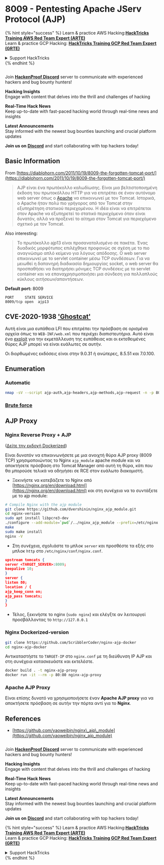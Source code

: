 # 8009 - Pentesting Apache JServ Protocol (AJP)

{% hint style="success" %}
Learn & practice AWS Hacking:<img src="../.gitbook/assets/arte.png" alt="" data-size="line">[**HackTricks Training AWS Red Team Expert (ARTE)**](https://training.hacktricks.xyz/courses/arte)<img src="../.gitbook/assets/arte.png" alt="" data-size="line">\
Learn & practice GCP Hacking: <img src="../.gitbook/assets/grte.png" alt="" data-size="line">[**HackTricks Training GCP Red Team Expert (GRTE)**<img src="../.gitbook/assets/grte.png" alt="" data-size="line">](https://training.hacktricks.xyz/courses/grte)

<details>

<summary>Support HackTricks</summary>

* Check the [**subscription plans**](https://github.com/sponsors/carlospolop)!
* **Join the** 💬 [**Discord group**](https://discord.gg/hRep4RUj7f) or the [**telegram group**](https://t.me/peass) or **follow** us on **Twitter** 🐦 [**@hacktricks\_live**](https://twitter.com/hacktricks_live)**.**
* **Share hacking tricks by submitting PRs to the** [**HackTricks**](https://github.com/carlospolop/hacktricks) and [**HackTricks Cloud**](https://github.com/carlospolop/hacktricks-cloud) github repos.

</details>
{% endhint %}

<figure><img src="../.gitbook/assets/image (3).png" alt=""><figcaption></figcaption></figure>

Join [**HackenProof Discord**](https://discord.com/invite/N3FrSbmwdy) server to communicate with experienced hackers and bug bounty hunters!

**Hacking Insights**\
Engage with content that delves into the thrill and challenges of hacking

**Real-Time Hack News**\
Keep up-to-date with fast-paced hacking world through real-time news and insights

**Latest Announcements**\
Stay informed with the newest bug bounties launching and crucial platform updates

**Join us on** [**Discord**](https://discord.com/invite/N3FrSbmwdy) and start collaborating with top hackers today!

## Basic Information

From [https://diablohorn.com/2011/10/19/8009-the-forgotten-tomcat-port/](https://diablohorn.com/2011/10/19/8009-the-forgotten-tomcat-port/)

> AJP είναι ένα πρωτόκολλο καλωδίωσης. Είναι μια βελτιστοποιημένη έκδοση του πρωτοκόλλου HTTP για να επιτρέπει σε έναν αυτόνομο web server όπως ο [Apache](http://httpd.apache.org/) να επικοινωνεί με τον Tomcat. Ιστορικά, ο Apache ήταν πολύ πιο γρήγορος από τον Tomcat στην εξυπηρέτηση στατικού περιεχομένου. Η ιδέα είναι να επιτρέπεται στον Apache να εξυπηρετεί το στατικό περιεχόμενο όταν είναι δυνατόν, αλλά να προξενεί το αίτημα στον Tomcat για περιεχόμενο σχετικό με τον Tomcat.

Also interesting:

> Το πρωτόκολλο ajp13 είναι προσανατολισμένο σε πακέτα. Ένας δυαδικός μορφότυπος επιλέχθηκε προφανώς σε σχέση με το πιο αναγνώσιμο απλό κείμενο για λόγους απόδοσης. Ο web server επικοινωνεί με το servlet container μέσω TCP συνδέσεων. Για να μειωθεί η δαπανηρή διαδικασία δημιουργίας socket, ο web server θα προσπαθήσει να διατηρήσει μόνιμες TCP συνδέσεις με το servlet container και να επαναχρησιμοποιήσει μια σύνδεση για πολλαπλούς κύκλους αιτήσεων/απαντήσεων.

**Default port:** 8009
```
PORT     STATE SERVICE
8009/tcp open  ajp13
```
## CVE-2020-1938 ['Ghostcat'](https://www.chaitin.cn/en/ghostcat)

Αυτή είναι μια ευπάθεια LFI που επιτρέπει την πρόσβαση σε ορισμένα αρχεία όπως το `WEB-INF/web.xml` που περιέχει διαπιστευτήρια. Αυτό είναι ένα [exploit](https://www.exploit-db.com/exploits/48143) για την εκμετάλλευση της ευπάθειας και οι εκτεθειμένες θύρες AJP μπορεί να είναι ευάλωτες σε αυτήν.

Οι διορθωμένες εκδόσεις είναι στην 9.0.31 ή ανώτερες, 8.5.51 και 7.0.100.

## Enumeration

### Automatic
```bash
nmap -sV --script ajp-auth,ajp-headers,ajp-methods,ajp-request -n -p 8009 <IP>
```
### [**Brute force**](../generic-hacking/brute-force.md#ajp)

## AJP Proxy

### Nginx Reverse Proxy + AJP

([Δείτε την εκδοχή Dockerized](8009-pentesting-apache-jserv-protocol-ajp.md#Dockerized-version))

Είναι δυνατόν να επικοινωνήσετε με μια ανοιχτή θύρα AJP proxy (8009 TCP) χρησιμοποιώντας το Nginx `ajp_module` apache module και να αποκτήσετε πρόσβαση στο Tomcat Manager από αυτή τη θύρα, κάτι που θα μπορούσε τελικά να οδηγήσει σε RCE στον ευάλωτο διακομιστή.

* Ξεκινήστε να κατεβάζετε το Nginx από [https://nginx.org/en/download.html](https://nginx.org/en/download.html) και στη συνέχεια να το συντάξετε με το ajp module:
```bash
# Compile Nginx with the ajp module
git clone https://github.com/dvershinin/nginx_ajp_module.git
cd nginx-version
sudo apt install libpcre3-dev
./configure --add-module=`pwd`/../nginx_ajp_module --prefix=/etc/nginx --sbin-path=/usr/sbin/nginx --modules-path=/usr/lib/nginx/modules
make
sudo make install
nginx -V
```
* Στη συνέχεια, σχολιάστε το μπλοκ `server` και προσθέστε τα εξής στο μπλοκ `http` στο `/etc/nginx/conf/nginx.conf`.
```json
upstream tomcats {
server <TARGET_SERVER>:8009;
keepalive 10;
}
server {
listen 80;
location / {
ajp_keep_conn on;
ajp_pass tomcats;
}
}
```
* Τέλος, ξεκινήστε το nginx (`sudo nginx`) και ελέγξτε αν λειτουργεί προσβάλλοντας το `http://127.0.0.1`

### Nginx Dockerized-version
```bash
git clone https://github.com/ScribblerCoder/nginx-ajp-docker
cd nginx-ajp-docker
```
Αντικαταστήστε το `TARGET-IP` στο `nginx.conf` με τη διεύθυνση IP AJP και στη συνέχεια κατασκευάστε και εκτελέστε.
```bash
docker build . -t nginx-ajp-proxy
docker run -it --rm -p 80:80 nginx-ajp-proxy
```
### Apache AJP Proxy

Είναι επίσης δυνατό να χρησιμοποιήσετε έναν **Apache AJP proxy** για να αποκτήσετε πρόσβαση σε αυτήν την πόρτα αντί για το **Nginx**.

## References

* [https://github.com/yaoweibin/nginx\_ajp\_module](https://github.com/yaoweibin/nginx_ajp_module)

<figure><img src="../.gitbook/assets/image (3).png" alt=""><figcaption></figcaption></figure>

Join [**HackenProof Discord**](https://discord.com/invite/N3FrSbmwdy) server to communicate with experienced hackers and bug bounty hunters!

**Hacking Insights**\
Engage with content that delves into the thrill and challenges of hacking

**Real-Time Hack News**\
Keep up-to-date with fast-paced hacking world through real-time news and insights

**Latest Announcements**\
Stay informed with the newest bug bounties launching and crucial platform updates

**Join us on** [**Discord**](https://discord.com/invite/N3FrSbmwdy) and start collaborating with top hackers today!

{% hint style="success" %}
Learn & practice AWS Hacking:<img src="../.gitbook/assets/arte.png" alt="" data-size="line">[**HackTricks Training AWS Red Team Expert (ARTE)**](https://training.hacktricks.xyz/courses/arte)<img src="../.gitbook/assets/arte.png" alt="" data-size="line">\
Learn & practice GCP Hacking: <img src="../.gitbook/assets/grte.png" alt="" data-size="line">[**HackTricks Training GCP Red Team Expert (GRTE)**<img src="../.gitbook/assets/grte.png" alt="" data-size="line">](https://training.hacktricks.xyz/courses/grte)

<details>

<summary>Support HackTricks</summary>

* Check the [**subscription plans**](https://github.com/sponsors/carlospolop)!
* **Join the** 💬 [**Discord group**](https://discord.gg/hRep4RUj7f) or the [**telegram group**](https://t.me/peass) or **follow** us on **Twitter** 🐦 [**@hacktricks\_live**](https://twitter.com/hacktricks_live)**.**
* **Share hacking tricks by submitting PRs to the** [**HackTricks**](https://github.com/carlospolop/hacktricks) and [**HackTricks Cloud**](https://github.com/carlospolop/hacktricks-cloud) github repos.

</details>
{% endhint %}
